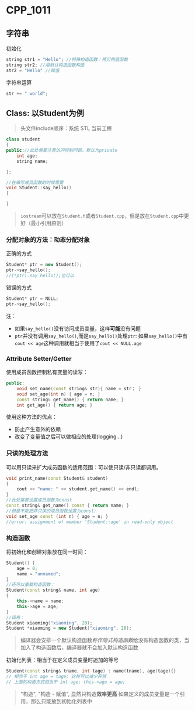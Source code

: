 # CPP_1011
## 字符串
初始化
```cpp
string str1 = "Hello"; //特殊构造函数：拷贝构造函数
string str2; //用默认构造函数构造
str2 = "Hello" //赋值
```

字符串运算

```cpp
str += " world";
```

## Class: 以Student为例

> 头文件include顺序：系统 STL 当前工程

```cpp
class student
{
public://此处需要注意访问控制问题，默认为private
    int age;
    string name;

};

//在编写成员函数的时候需要
void Student::say_hello()
{

}
```
> `iostream`可以放在`Student.h`或者`Student.cpp`，但是放在`Student.cpp`中更好（最小引用原则）

### 分配对象的方法：动态分配对象
正确的方式
```cpp
Student* ptr = new Student();
ptr->say_hello();
//(*ptr).say_hello();也可以
```

错误的方式
```cpp
Student* ptr = NULL;
ptr->say_hello();
```
注：
- 如果`say_hello()`没有访问成员变量，这样**可能**没有问题
- `ptr`并没有调用`say_hello()`,而是`say_hello()`处理`ptr`: 如果`say_hello()`中有`cout << age`这种调用就相当于使用了`cout << NULL.age`

### Attribute Setter/Getter
使用成员函数控制私有变量的读写：
```cpp
public:
    void set_name(const string& str){ name = str； }
    void set_age(int n) { age = n; }
    const string& get_name() { return name; }
    int get_age() { return age; }
```
使用这种方法的优点：
- 防止产生意外的依赖
- 改变了变量值之后可以做相应的处理(logging...)

### 只读的处理方法
可以用只读来扩大成员函数的适用范围：可以使只读/非只读都调用。
```cpp
void print_name(const Student& student)
{
    cout << "name: " << student.get_name() << endl;
}
//此处需要设置成员函数为const
const string& get_name() const { return name; }
//但是不能把非只读的成员函数设置为const:
void set_age const (int n) { age = n; }
//error: assignment of member 'Student::age' in read-only object
```

### 构造函数
将初始化和创建对象放在同一时间：
```cpp
Student() {
    age = 0;
    name = "unnamed";
}
//还可以重载构造函数：
Student(const string& name, int age)
{
    this->name = name;
    this->age = age;
}
//调用：
Student xiaoming("xiaoming", 20);
Student *xiaoming = new Student("xiaoming", 20);
```

> 编译器会安排一个默认构造函数*称作隐式构造函数*给没有构造函数的类，当加入了构造函数后，编译器就不会加入默认构造函数

初始化列表：相当于在定义成员变量时追加的等号
```cpp
Student(const string& tname, int tage) : name(tname), age(tage){}
// 相当于 int age = tage; 这样可以减少开销
// 上面的构造方式相当于 int age; this->age = age;
```
> "构造", "构造 - 赋值", 显然只构造**效率更高**
> 如果定义的成员变量是一个引用，那么只能放到初始化列表中